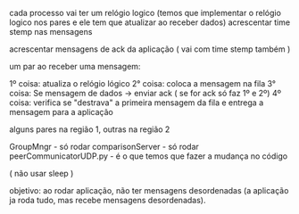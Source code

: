 cada processo vai ter um relógio logico (temos que implementar o relógio logico nos pares e ele tem que atualizar ao receber dados)
acrescentar time stemp nas mensagens

acrescentar mensagens de ack da aplicação ( vai com time stemp também )

um par ao receber uma mensagem:

1º coisa: atualiza o relógio lógico
2° coisa: coloca a mensagem na fila
3° coisa: Se mensagem de dados -> enviar ack ( se for ack só faz 1º e 2º)
4º coisa: verifica se "destrava" a primeira mensagem da fila e entrega a mensagem para a aplicação

alguns pares na região 1, outras na região 2

GroupMngr 		-  só rodar
comparisonServer	-  só rodar
peerCommunicatorUDP.py	-  é o que temos que fazer a mudança no código

( não usar sleep )


objetivo: ao rodar aplicação, não ter mensagens desordenadas (a aplicação ja roda tudo, mas recebe mensagens desordenadas).
